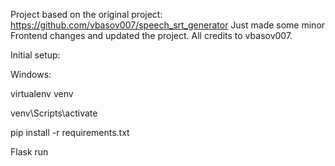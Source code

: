 Project based on the original project: https://github.com/vbasov007/speech_srt_generator
Just made some minor Frontend changes and updated the project. All credits to vbasov007.

Initial setup:

Windows:

virtualenv venv

venv\Scripts\activate

pip install -r requirements.txt

Flask run
